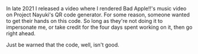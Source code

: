 In late 2021 I released a video where I rendered Bad Apple!!'s music video on Project Nayuki's QR code generator.
For some reason, someone wanted to get their hands on this code.
So long as they're not doing it to impersonate me, or take credit for the four days spent working on it, then go right ahead.

Just be warned that the code, well, isn't good.
